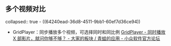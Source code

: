 ## 多个视频对比
collapsed:: true
	- ((64240ead-36d8-4511-9bb1-60ef7d36ce94))
- GridPlayer：同步播放多个视频，可选择同时和同比例 [GridPlayer - 同时播放 X 部影片，就问你够不够？ - 大家的板块 / 青蛙的应用 - 小众软件官方论坛](https://meta.appinn.net/t/topic/42646/36)